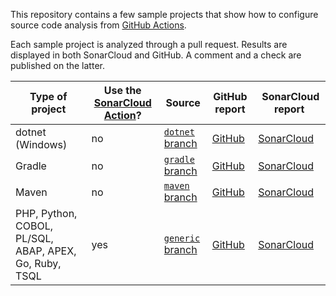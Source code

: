 This repository contains a few sample projects that show 
how to configure source code analysis from [GitHub Actions](https://developer.github.com/actions/).

Each sample project is analyzed through a pull request. Results are displayed in both SonarCloud and GitHub. A comment and a check are published on the latter.

| Type of project | Use the [SonarCloud Action](https://github.com/sonarsource/sonarcloud-github-action)? | Source | GitHub report | SonarCloud report |
| -- | -- | -- | -- |-- |
| dotnet (Windows) | no | [`dotnet` branch](https://github.com/sonarsource/sonarcloud-github-action-samples/tree/dotnet) | [GitHub](https://github.com/SonarSource/sonarcloud-github-action-samples/pull/4) | [SonarCloud](https://sonarcloud.io/dashboard?id=SonarSource_sonarcloud-github-action-samples&pullRequest=4) |
| Gradle | no | [`gradle` branch](https://github.com/sonarsource/sonarcloud-github-action-samples/tree/gradle) | [GitHub](https://github.com/SonarSource/sonarcloud-github-action-samples/pull/3) | [SonarCloud](https://sonarcloud.io/dashboard?id=SonarSource_sonarcloud-github-action-samples&pullRequest=3) |
| Maven | no | [`maven` branch](https://github.com/sonarsource/sonarcloud-github-action-samples/tree/maven) | [GitHub](https://github.com/SonarSource/sonarcloud-github-action-samples/pull/1) | [SonarCloud](https://sonarcloud.io/dashboard?id=SonarSource_sonarcloud-github-action-samples&pullRequest=1) |
| PHP, Python, COBOL, PL/SQL, ABAP, APEX, Go, Ruby, TSQL | yes | [`generic` branch](https://github.com/sonarsource/sonarcloud-github-action-samples/tree/generic) | [GitHub](https://github.com/SonarSource/sonarcloud-github-action-samples/pull/2) | [SonarCloud](https://sonarcloud.io/dashboard?id=SonarSource_sonarcloud-github-action-samples&pullRequest=2) |  
